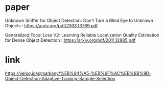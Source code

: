 # paper
Unknown Sniffer for Object Detection: Don’t Turn a Blind Eye to Unknown Objects : https://arxiv.org/pdf/2303.13769.pdf  

Generalized Focal Loss V2: Learning Reliable Localization Quality Estimation for Dense Object Detection : https://arxiv.org/pdf/2011.12885.pdf  

# link 
https://velog.io/@markany/%EB%94%A5-%EB%9F%AC%EB%8B%9D-Object-Detection-Adaptive-Training-Sample-Selection


